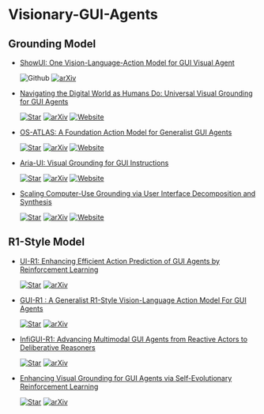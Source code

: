 # Visionary-GUI-Agents

  
## Grounding Model
+ [ShowUI: One Vision-Language-Action Model for GUI Visual Agent](https://arxiv.org/abs/2411.17465)

  ![Github](https://github.com/showlab/ShowUI)
  [![arXiv](https://img.shields.io/badge/arXiv-b31b1b.svg)](https://arxiv.org/abs/2411.17465)

+ [Navigating the Digital World as Humans Do: Universal Visual Grounding for GUI Agents](https://arxiv.org/abs/2410.05243)

  [![Star](https://img.shields.io/github/stars/deepmind/android_env.svg?style=social&label=Star)](https://github.com/OSU-NLP-Group/UGround)
  [![arXiv](https://img.shields.io/badge/arXiv-b31b1b.svg)](https://arxiv.org/abs/2410.05243)
  [![Website](https://img.shields.io/badge/Website-9cf)](https://osu-nlp-group.github.io/UGround/)

+ [OS-ATLAS: A Foundation Action Model for Generalist GUI Agents](https://arxiv.org/abs/2410.23218)

  [![Star](https://img.shields.io/github/stars/deepmind/android_env.svg?style=social&label=Star)](https://github.com/OS-Copilot/OS-Atlas)
  [![arXiv](https://img.shields.io/badge/arXiv-b31b1b.svg)](https://arxiv.org/abs/2410.23218)
  [![Website](https://img.shields.io/badge/Website-9cf)](https://osatlas.github.io/)

+ [Aria-UI: Visual Grounding for GUI Instructions](https://arxiv.org/abs/2412.16256)

  [![Star](https://img.shields.io/github/stars/deepmind/android_env.svg?style=social&label=Star)](https://github.com/AriaUI/Aria-UI)
  [![arXiv](https://img.shields.io/badge/arXiv-b31b1b.svg)](https://arxiv.org/abs/2412.16256)
  [![Website](https://img.shields.io/badge/Website-9cf)](https://ariaui.github.io/)

+ [Scaling Computer-Use Grounding via User Interface Decomposition and Synthesis](https://arxiv.org/abs/2505.13227)

  [![Star](https://img.shields.io/github/stars/deepmind/android_env.svg?style=social&label=Star)](https://github.com/xlang-ai/OSWorld-G)
  [![arXiv](https://img.shields.io/badge/arXiv-b31b1b.svg)](https://arxiv.org/abs/2505.13227)
  [![Website](https://img.shields.io/badge/Website-9cf)](https://osworld-grounding.github.io/)

## R1-Style Model

+ [UI-R1: Enhancing Efficient Action Prediction of GUI Agents by Reinforcement Learning](https://arxiv.org/abs/2503.21620)

  [![Star](https://img.shields.io/github/stars/deepmind/android_env.svg?style=social&label=Star)](https://github.com/lll6gg/UI-R1)
  [![arXiv](https://img.shields.io/badge/arXiv-b31b1b.svg)](https://arxiv.org/abs/2503.21620)

+ [GUI-R1 : A Generalist R1-Style Vision-Language Action Model For GUI Agents](https://arxiv.org/abs/2504.10458)

  [![Star](https://img.shields.io/github/stars/deepmind/android_env.svg?style=social&label=Star)](https://github.com/ritzz-ai/GUI-R1)
  [![arXiv](https://img.shields.io/badge/arXiv-b31b1b.svg)](https://arxiv.org/abs/2504.10458)

+ [InfiGUI-R1: Advancing Multimodal GUI Agents from Reactive Actors to Deliberative Reasoners](https://arxiv.org/abs/2504.14239)

  [![Star](https://img.shields.io/github/stars/deepmind/android_env.svg?style=social&label=Star)](https://github.com/Reallm-Labs/InfiGUI-R1)
  [![arXiv](https://img.shields.io/badge/arXiv-b31b1b.svg)](https://arxiv.org/abs/2504.14239)

+ [Enhancing Visual Grounding for GUI Agents via Self-Evolutionary Reinforcement Learning](https://arxiv.org/abs/2505.12370)

  [![Star](https://img.shields.io/github/stars/deepmind/android_env.svg?style=social&label=Star)](https://github.com/YXB-NKU/SE-GUI)
  [![arXiv](https://img.shields.io/badge/arXiv-b31b1b.svg)](https://arxiv.org/abs/2505.12370)
